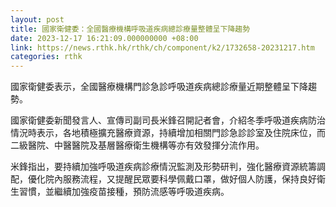 ```yaml
---
layout: post
title: 國家衛健委：全國醫療機構呼吸道疾病總診療量整體呈下降趨勢
date: 2023-12-17 16:21:09.000000000 +08:00
link: https://news.rthk.hk/rthk/ch/component/k2/1732658-20231217.htm
categories: rthk
---
```


國家衛健委表示，全國醫療機構門診急診呼吸道疾病總診療量近期整體呈下降趨勢。

國家衛健委新聞發言人、宣傳司副司長米鋒召開記者會，介紹冬季呼吸道疾病防治情況時表示，各地積極擴充醫療資源，持續增加相關門診急診診室及住院床位，而二級醫院、中醫醫院及基層醫療衛生機構等亦有效發揮分流作用。

米鋒指出，要持續加強呼吸道疾病診療情況監測及形勢研判，強化醫療資源統籌調配，優化院內服務流程，又提醒民眾要科學佩戴口罩，做好個人防護，保持良好衛生習慣，並繼續加強疫苗接種，預防流感等呼吸道疾病。
